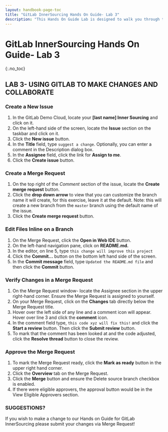 ```yaml
---
layout: handbook-page-toc
title: "GitLab InnerSourcing Hands On Guide- Lab 3"
description: "This Hands On Guide Lab is designed to walk you through the lab exercises used in the GitLab InnerSourcing course."
---
```

# GitLab InnerSourcing Hands On Guide- Lab 3
{:.no_toc}

## LAB 3- USING GITLAB TO MAKE CHANGES AND COLLABORATE

### Create a New Issue
1. In the GitLab Demo Cloud, locate your **[last name] Inner Sourcing** and click on it.  
2. On the left-hand side of the screen, locate the **Issue** section on the taskbar and click on it.  
3. Click the **New issue** button.  
4. In the **Title** field, type `suggest a change`.  Optionally, you can enter a comment in the Description dialog box.  
5. In the **Assignee** field, click the link for **Assign to me**. 
6. Click the **Create issue** button. 

### Create a Merge Request
1. On the top right of the *Comment* section of the issue, locate the **Create merge request** button. 
2. Click the **drop down arrow** to view that you can customize the branch name it will create, for this exercise, leave it at the default.
Note: this will create a new branch from the `master` branch using the default name of the issue.   
3. Click the **Create merge request** button.

### Edit Files Inline on a Branch
1. On the Merge Request, click the **Open in Web IDE** button.
2. On the left-hand navigation pane, click on **README.md.** 
3. In the editor, on line 5, type `this change will improve this project` 
4. Click the **Commit...** button on the bottom left hand side of the screen. 
5. In the **Commit message** field, type `Updated the README.md file` and then click the **Commit** button. 

### Verify Changes in a Merge Request
1. On the Merge Request window- locate the Assignee section in the upper right-hand corner. Ensure the Merge Request is assigned to yourself. 
2. On your Merge Request, click on the **Changes** tab directly below the Merge Request title.  
3. Hover over the left side of any line and a comment icon will appear. Hover over line 3 and click the **comment** icon. 
4. In the comment field type, `this code xyz will fix this!` and click the **Start a review** button. Then click the **Submit review** button.
5. To mark that the comment has been looked at and the code adjusted, click the **Resolve thread** button to close the review.  

### Approve the Merge Request
1. To mark the Merge Request ready, click the **Mark as ready** button in the upper right hand corner.  
2. Click the **Overview** tab on the Merge Request.  
3. Click the **Merge** button and ensure the Delete source branch checkbox is enabled. 
4. If there were eligible approvers, the approval button would be in the View Eligible Approvers section.  

### SUGGESTIONS?

If you wish to make a change to our Hands on Guide for GitLab InnerSourcing please submit your changes via Merge Request!
